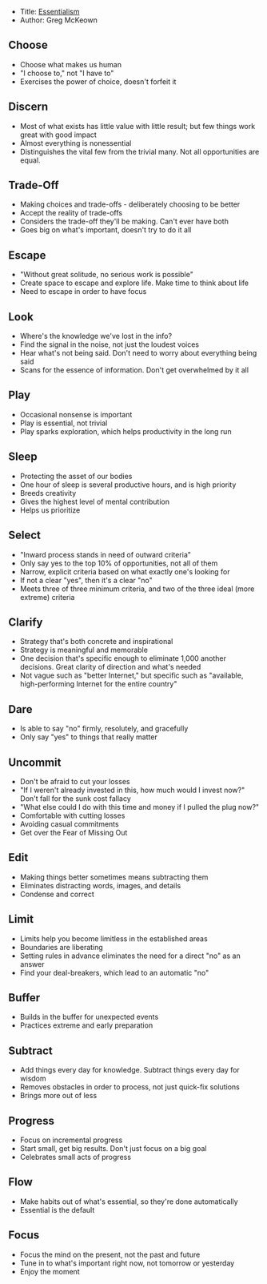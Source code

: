 * Title: [Essentialism](https://www.amazon.com/Essentialism-Disciplined-Pursuit-Greg-McKeown/dp/0804137382/ref=sr_1_1?s=books&ie=UTF8&qid=1496610494&sr=1-1&keywords=essentialism+the+disciplined+pursuit+of+less)
* Author: Greg McKeown

## Choose
* Choose what makes us human
* "I choose to," not "I have to"
* Exercises the power of choice, doesn't forfeit it

## Discern
* Most of what exists has little value with little result; but few things work great with good impact
* Almost everything is nonessential
* Distinguishes the vital few from the trivial many. Not all opportunities are equal.

## Trade-Off
* Making choices and trade-offs - deliberately choosing to be better
* Accept the reality of trade-offs
* Considers the trade-off they'll be making. Can't ever have both
* Goes big on what's important, doesn't try to do it all

## Escape
* "Without great solitude, no serious work is possible"
* Create space to escape and explore life. Make time to think about life
* Need to escape in order to have focus

## Look
* Where's the knowledge we've lost in the info?
* Find the signal in the noise, not just the loudest voices
* Hear what's not being said. Don't need to worry about everything being said
* Scans for the essence of information. Don't get overwhelmed by it all

## Play
* Occasional nonsense is important
* Play is essential, not trivial
* Play sparks exploration, which helps productivity in the long run

## Sleep
* Protecting the asset of our bodies
* One hour of sleep is several productive hours, and is high priority
* Breeds creativity
* Gives the highest level of mental contribution
* Helps us prioritize

## Select
* "Inward process stands in need of outward criteria"
* Only say yes to the top 10% of opportunities, not all of them
* Narrow, explicit criteria based on what exactly one's looking for
* If not a clear "yes", then it's a clear "no"
* Meets three of three minimum criteria, and two of the three ideal (more extreme) criteria

## Clarify
* Strategy that's both concrete and inspirational
* Strategy is meaningful and memorable
* One decision that's specific enough to eliminate 1,000 another decisions. Great clarity of direction and what's needed
* Not vague such as "better Internet," but specific such as "available, high-performing Internet for the entire country"

## Dare
* Is able to say "no" firmly, resolutely, and gracefully
* Only say "yes" to things that really matter

## Uncommit
* Don't be afraid to cut your losses
* "If I weren't already invested in this, how much would I invest now?" Don't fall for the sunk cost fallacy
* "What else could I do with this time and money if I pulled the plug now?"
* Comfortable with cutting losses
* Avoiding casual commitments
* Get over the Fear of Missing Out

## Edit
* Making things better sometimes means subtracting them
* Eliminates distracting words, images, and details
* Condense and correct

## Limit
* Limits help you become limitless in the established areas
* Boundaries are liberating
* Setting rules in advance eliminates the need for a direct "no" as an answer
* Find your deal-breakers, which lead to an automatic "no"

## Buffer
* Builds in the buffer for unexpected events
* Practices extreme and early preparation

## Subtract
* Add things every day for knowledge. Subtract things every day for wisdom
* Removes obstacles in order to process, not just quick-fix solutions
* Brings more out of less

## Progress
* Focus on incremental progress
* Start small, get big results. Don't just focus on a big goal
* Celebrates small acts of progress

## Flow
* Make habits out of what's essential, so they're done automatically
* Essential is the default

## Focus
* Focus the mind on the present, not the past and future
* Tune in to what's important right now, not tomorrow or yesterday
* Enjoy the moment
